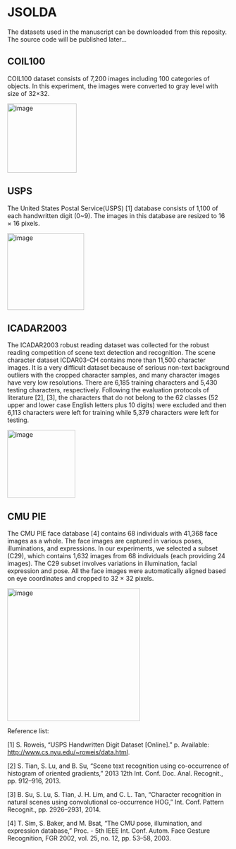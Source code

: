 # JSOLDA

The datasets used in the manuscript can be downloaded from this reposity.
The source code will be published later...

## COIL100
COIL100 dataset consists of 7,200 images including 100 categories of objects. In this experiment, the images were converted to gray level with size of 32×32. 

<img width="157" alt="image" src="https://user-images.githubusercontent.com/16382304/172094050-12509029-320e-4d30-9f2e-b65ed04d6a1c.png">

## USPS
The United States Postal Service(USPS) [1] database consists of 1,100 of each handwritten digit (0~9). The images in this database are resized to 16 × 16 pixels.

<img width="174" alt="image" src="https://user-images.githubusercontent.com/16382304/172094116-4e69aae9-ed58-4c02-bd55-91983e45da37.png">


## ICADAR2003
The ICADAR2003 robust reading dataset was collected for the robust reading competition of scene text detection and recognition. The scene character dataset ICDAR03-CH contains more than 11,500 character images. It is a very difficult dataset because of serious non-text background outliers with the cropped character samples, and many character images have very low resolutions. There are 6,185 training characters and 5,430 testing characters, respectively. Following the evaluation protocols of literature [2], [3], the characters that do not belong to the 62 classes (52 upper and lower case English letters plus 10 digits) were excluded and then 6,113 characters were left for training while 5,379 characters were left for testing. 

<img width="154" alt="image" src="https://user-images.githubusercontent.com/16382304/172094531-5f012e57-899d-4817-8df0-251304e6481d.png">


## CMU PIE
The CMU PIE face database [4] contains 68 individuals with 41,368 face images as a whole. The face images are captured in various poses, illuminations, and expressions. In our experiments, we selected a subset (C29), which contains 1,632 images from 68 individuals (each providing 24 images). The C29 subset involves variations in illumination, facial expression and pose. All the face images were automatically aligned based on eye coordinates and cropped to 32 × 32 pixels.

<img width="301" alt="image" src="https://user-images.githubusercontent.com/16382304/172094602-15a57eeb-13d6-4d62-a71d-0548ea13271a.png">


Reference list:

[1] S. Roweis, “USPS Handwritten Digit Dataset [Online].” p. Available: http://www.cs.nyu.edu/~roweis/data.html.

[2] S. Tian, S. Lu, and B. Su, “Scene text recognition using co-occurrence of histogram of oriented gradients,” 2013 12th Int. Conf. Doc. Anal. Recognit., pp. 912–916, 2013.

[3] B. Su, S. Lu, S. Tian, J. H. Lim, and C. L. Tan, “Character recognition in natural scenes using convolutional co-occurrence HOG,” Int. Conf. Pattern Recognit., pp. 2926–2931, 2014.

[4] T. Sim, S. Baker, and M. Bsat, “The CMU pose, illumination, and expression database,” Proc. - 5th IEEE Int. Conf. Autom. Face Gesture Recognition, FGR 2002, vol. 25, no. 12, pp. 53–58, 2003.

